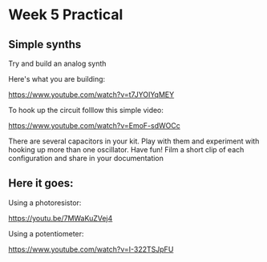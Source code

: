 # Week 5 Practical

## Simple synths

Try and build an analog synth

Here's what you are building:

https://www.youtube.com/watch?v=t7JYOIYqMEY

To hook up the circuit folllow this simple video:

https://www.youtube.com/watch?v=EmoF-sdWOCc

There are several capacitors in your kit. Play with them and experiment with hooking up more than one oscillator. Have fun!
Film a short clip of each configuration and share in your documentation

## Here it goes:

Using a photoresistor:

https://youtu.be/7MWaKuZVej4

Using a potentiometer:

https://www.youtube.com/watch?v=I-322TSJpFU
